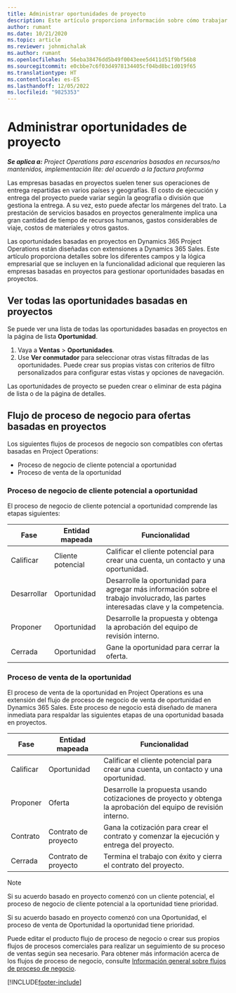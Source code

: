 ```yaml
---
title: Administrar oportunidades de proyecto
description: Este artículo proporciona información sobre cómo trabajar con oportunidades relacionadas con proyectos.
author: rumant
ms.date: 10/21/2020
ms.topic: article
ms.reviewer: johnmichalak
ms.author: rumant
ms.openlocfilehash: 56eba38476dd5b49f0043eee5d411d51f9bf56b8
ms.sourcegitcommit: e0cbbe7c6f03d4978134405cf04bd8bc1d019f65
ms.translationtype: HT
ms.contentlocale: es-ES
ms.lasthandoff: 12/05/2022
ms.locfileid: "9825353"
---
```

# <a name="manage-project-opportunities"></a>Administrar oportunidades de proyecto

_**Se aplica a:** Project Operations para escenarios basados en recursos/no mantenidos, implementación lite: del acuerdo a la factura proforma_

Las empresas basadas en proyectos suelen tener sus operaciones de entrega repartidas en varios países y geografías. El costo de ejecución y entrega del proyecto puede variar según la geografía o división que gestiona la entrega. A su vez, esto puede afectar los márgenes del trato. La prestación de servicios basados en proyectos generalmente implica una gran cantidad de tiempo de recursos humanos, gastos considerables de viaje, costos de materiales y otros gastos.

Las oportunidades basadas en proyectos en Dynamics 365 Project Operations están diseñadas con extensiones a Dynamics 365 Sales. Este artículo proporciona detalles sobre los diferentes campos y la lógica empresarial que se incluyen en la funcionalidad adicional que requieren las empresas basadas en proyectos para gestionar oportunidades basadas en proyectos.

## <a name="view-all-project-based-opportunities"></a>Ver todas las oportunidades basadas en proyectos

Se puede ver una lista de todas las oportunidades basadas en proyectos en la página de lista **Oportunidad**. 

1. Vaya a **Ventas** > **Oportunidades**.
2. Use **Ver conmutador** para seleccionar otras vistas filtradas de las oportunidades. Puede crear sus propias vistas con criterios de filtro personalizados para configurar estas vistas y opciones de navegación.

Las oportunidades de proyecto se pueden crear o eliminar de esta página de lista o de la página de detalles.

## <a name="business-process-flow-for-project-based-deals"></a>Flujo de proceso de negocio para ofertas basadas en proyectos

Los siguientes flujos de procesos de negocio son compatibles con ofertas basadas en Project Operations:

- Proceso de negocio de cliente potencial a oportunidad
- Proceso de venta de la oportunidad

### <a name="lead-to-opportunity-business-process"></a>Proceso de negocio de cliente potencial a oportunidad 
El proceso de negocio de cliente potencial a oportunidad comprende las etapas siguientes:

| Fase | Entidad mapeada | Funcionalidad |
| --- | --- | --- |
| Calificar | Cliente potencial | Calificar el cliente potencial para crear una cuenta, un contacto y una oportunidad. |
| Desarrollar | Oportunidad | Desarrolle la oportunidad para agregar más información sobre el trabajo involucrado, las partes interesadas clave y la competencia. |
| Proponer | Oportunidad | Desarrolle la propuesta y obtenga la aprobación del equipo de revisión interno. |
| Cerrada | Oportunidad | Gane la oportunidad para cerrar la oferta. |

### <a name="opportunity-sales-process"></a>Proceso de venta de la oportunidad
El proceso de venta de la oportunidad en Project Operations es una extensión del flujo de proceso de negocio de venta de oportunidad en Dynamics 365 Sales. Este proceso de negocio está diseñado de manera inmediata para respaldar las siguientes etapas de una oportunidad basada en proyectos.

| Fase | Entidad mapeada | Funcionalidad |
| --- | --- | --- |
| Calificar | Oportunidad | Calificar el cliente potencial para crear una cuenta, un contacto y una oportunidad. |
| Proponer | Oferta | Desarrolle la propuesta usando cotizaciones de proyecto y obtenga la aprobación del equipo de revisión interno. |
| Contrato | Contrato de proyecto | Gana la cotización para crear el contrato y comenzar la ejecución y entrega del proyecto. |
| Cerrada | Contrato de proyecto | Termina el trabajo con éxito y cierra el contrato del proyecto. |

> [!NOTE]
> Si su acuerdo basado en proyecto comenzó con un cliente potencial, el proceso de negocio de cliente potencial a la oportunidad tiene prioridad.
>
> Si su acuerdo basado en proyecto comenzó con una Oportunidad, el proceso de venta de Oportunidad la oportunidad tiene prioridad.

Puede editar el producto flujo de proceso de negocio o crear sus propios flujos de procesos comerciales para realizar un seguimiento de su proceso de ventas según sea necesario. Para obtener más información acerca de los flujos de proceso de negocio, consulte [Información general sobre flujos de proceso de negocio](/dynamics365/customerengagement/on-premises/customize/business-process-flows-overview).


[!INCLUDE[footer-include](../includes/footer-banner.md)]
